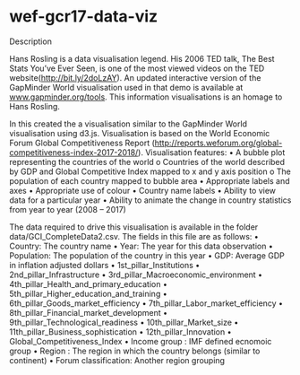 # wef-gcr17-data-viz

Description

Hans Rosling is a data visualisation legend. His 2006 TED talk, The Best Stats You’ve Ever Seen, is one of the most viewed videos on the TED website(http://bit.ly/2doLzAY). An updated interactive version of the GapMinder World visualisation used in that demo is available at www.gapminder.org/tools. This information visualisations is an homage to Hans Rosling.

In this created the a visualisation similar to the GapMinder World visualisation using d3.js. Visualisation is based on the World Economic  Forum  Global  Competitiveness  Report (http://reports.weforum.org/global-competitiveness-index-2017-2018/).
Visualisation features:
• A bubble plot representing the countries of the world
o Countries of the world described by GDP and Global Competitive
Index mapped to x and y axis position
o The population of each country mapped to bubble area
• Appropriate labels and axes
• Appropriate use of colour
• Country name labels
• Ability to view data for a particular year
• Ability to animate the change in country statistics from year to year (2008
– 2017)

The data required to drive this visualisation is available in the folder data/GCI_CompleteData2.csv. The fields in this file are as follows:
• Country: The country name
• Year: The year for this data observation
• Population: The population of the country in this year
• GDP: Average GDP in inflation adjusted dollars
• 1st_pillar_Institutions
• 2nd_pillar_Infrastructure
• 3rd_pillar_Macroeconomic_environment
• 4th_pillar_Health_and_primary_education
• 5th_pillar_Higher_education_and_training
• 6th_pillar_Goods_market_efficiency
• 7th_pillar_Labor_market_efficiency
• 8th_pillar_Financial_market_development
• 9th_pillar_Technological_readiness
• 10th_pillar_Market_size
• 11th_pillar_Business_sophistication
• 12th_pillar_Innovation
• Global_Competitiveness_Index
• Income group : IMF defined ecnomoic group
• Region : The region in which the country belongs (similar to continent)
• Forum classification: Another region grouping
